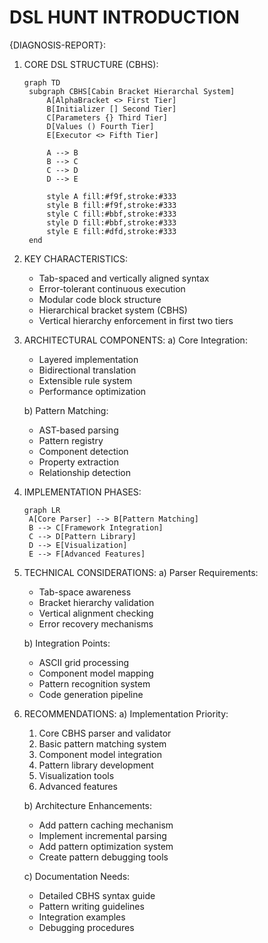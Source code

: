 # DSL HUNT INTRODUCTION

{DIAGNOSIS-REPORT}:

1. CORE DSL STRUCTURE (CBHS):

   ```mermaid
   graph TD
    subgraph CBHS[Cabin Bracket Hierarchal System]
        A[AlphaBracket <> First Tier]
        B[Initializer [] Second Tier]
        C[Parameters {} Third Tier]
        D[Values () Fourth Tier]
        E[Executor <> Fifth Tier]

        A --> B
        B --> C
        C --> D
        D --> E

        style A fill:#f9f,stroke:#333
        style B fill:#f9f,stroke:#333
        style C fill:#bbf,stroke:#333
        style D fill:#bbf,stroke:#333
        style E fill:#dfd,stroke:#333
    end
   ```

2. KEY CHARACTERISTICS:

   - Tab-spaced and vertically aligned syntax
   - Error-tolerant continuous execution
   - Modular code block structure
   - Hierarchical bracket system (CBHS)
   - Vertical hierarchy enforcement in first two tiers

3. ARCHITECTURAL COMPONENTS:
   a) Core Integration:

   - Layered implementation
   - Bidirectional translation
   - Extensible rule system
   - Performance optimization

   b) Pattern Matching:

   - AST-based parsing
   - Pattern registry
   - Component detection
   - Property extraction
   - Relationship detection

4. IMPLEMENTATION PHASES:

   ```mermaid
   graph LR
    A[Core Parser] --> B[Pattern Matching]
    B --> C[Framework Integration]
    C --> D[Pattern Library]
    D --> E[Visualization]
    E --> F[Advanced Features]
   ```

5. TECHNICAL CONSIDERATIONS:
   a) Parser Requirements:

   - Tab-space awareness
   - Bracket hierarchy validation
   - Vertical alignment checking
   - Error recovery mechanisms

   b) Integration Points:

   - ASCII grid processing
   - Component model mapping
   - Pattern recognition system
   - Code generation pipeline

6. RECOMMENDATIONS:
   a) Implementation Priority:

   1. Core CBHS parser and validator
   2. Basic pattern matching system
   3. Component model integration
   4. Pattern library development
   5. Visualization tools
   6. Advanced features

   b) Architecture Enhancements:

   - Add pattern caching mechanism
   - Implement incremental parsing
   - Add pattern optimization system
   - Create pattern debugging tools

   c) Documentation Needs:

   - Detailed CBHS syntax guide
   - Pattern writing guidelines
   - Integration examples
   - Debugging procedures
